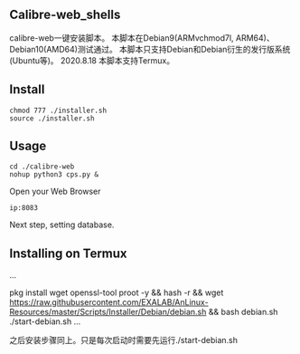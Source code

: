 ## Calibre-web_shells

calibre-web一键安装脚本。
本脚本在Debian9(ARMvchmod7l, ARM64)、Debian10(AMD64)测试通过。
本脚本只支持Debian和Debian衍生的发行版系统(Ubuntu等)。
2020.8.18 本脚本支持Termux。

## Install

```
chmod 777 ./installer.sh
source ./installer.sh
```

## Usage
```
cd ./calibre-web
nohup python3 cps.py &
```                
    
Open your Web Browser
 ```
 ip:8083
 ```
 Next step, setting database.

## Installing on Termux
...

pkg install wget openssl-tool proot -y && hash -r && wget https://raw.githubusercontent.com/EXALAB/AnLinux-Resources/master/Scripts/Installer/Debian/debian.sh && bash debian.sh
./start-debian.sh
...



之后安装步骤同上。只是每次启动时需要先运行./start-debian.sh
